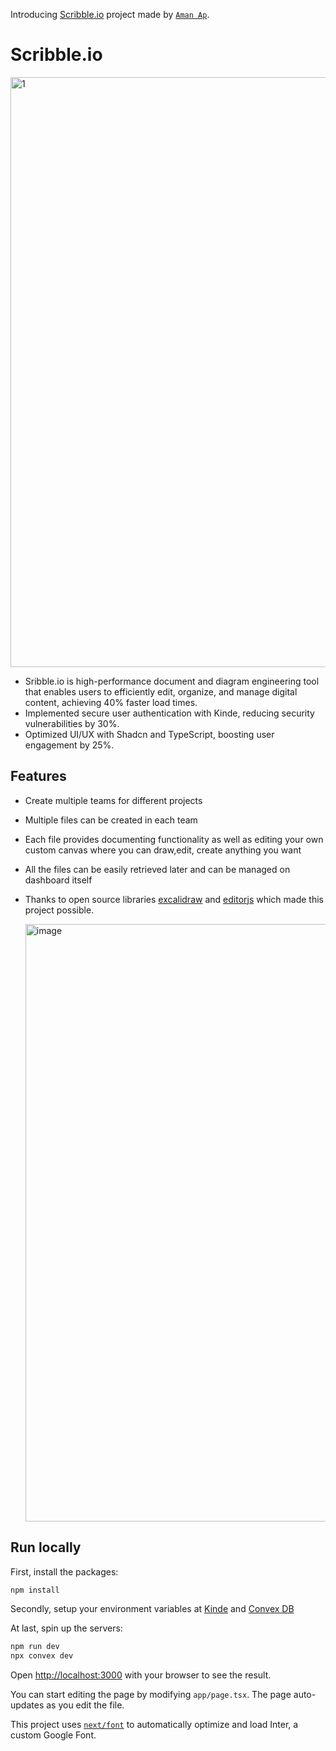 Introducing [Scribble.io](https://scribble-io-teal.vercel.app/) project made by [`Aman Ap`](https://github.com/AmanApT).

# Scribble.io

<img width="944" alt="1" src="https://github.com/user-attachments/assets/48727ad5-a87a-4e64-ac0c-4dd5a742484f">

- Sribble.io is high-performance document and diagram engineering tool that enables users to efficiently edit, organize, and manage digital content, achieving 40% faster load times.
- Implemented secure user authentication with Kinde, reducing security vulnerabilities by 30%.
- Optimized UI/UX with Shadcn and TypeScript, boosting user engagement by 25%.


## Features 

- Create multiple teams for different projects
- Multiple files can be created in each team
- Each file provides documenting functionality as well as editing your own custom canvas where you can draw,edit, create anything you want
- All the files can be easily retrieved later and can be managed on dashboard itself
- Thanks to open source libraries [excalidraw](https://excalidraw.com) and [editorjs](https://editorjs.io/) which made this project possible.

  <img width="956" alt="image" src="https://github.com/user-attachments/assets/bd192ada-785c-49ba-aed0-6ddeafa686e3">



## Run locally 

First, install the packages:

```bash
npm install
```

Secondly, setup your environment variables at [Kinde](https://kinde.com/) and [Convex DB](https://www.convex.dev/)

At last, spin up the servers:

```bash
npm run dev
npx convex dev
```


Open [http://localhost:3000](http://localhost:3000) with your browser to see the result.

You can start editing the page by modifying `app/page.tsx`. The page auto-updates as you edit the file.

This project uses [`next/font`](https://nextjs.org/docs/basic-features/font-optimization) to automatically optimize and load Inter, a custom Google Font.

